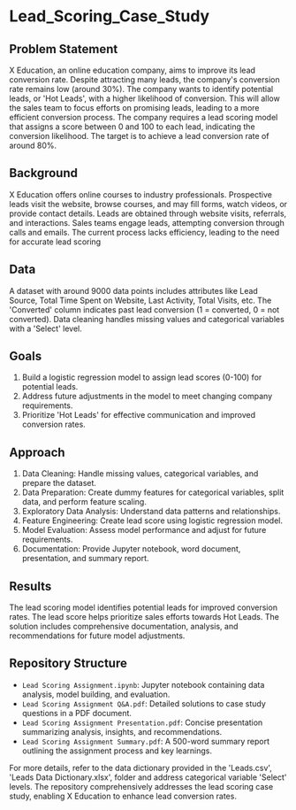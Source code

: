 # Lead_Scoring_Case_Study

## Problem Statement
X Education, an online education company, aims to improve its lead conversion rate. Despite attracting many leads, the company's conversion rate remains low (around 30%). The company wants to identify potential leads, or 'Hot Leads', with a higher likelihood of conversion. This will allow the sales team to focus efforts on promising leads, leading to a more efficient conversion process. The company requires a lead scoring model that assigns a score between 0 and 100 to each lead, indicating the conversion likelihood. The target is to achieve a lead conversion rate of around 80%.

## Background
X Education offers online courses to industry professionals. Prospective leads visit the website, browse courses, and may fill forms, watch videos, or provide contact details. Leads are obtained through website visits, referrals, and interactions. Sales teams engage leads, attempting conversion through calls and emails. The current process lacks efficiency, leading to the need for accurate lead scoring

## Data
A dataset with around 9000 data points includes attributes like Lead Source, Total Time Spent on Website, Last Activity, Total Visits, etc. The 'Converted' column indicates past lead conversion (1 = converted, 0 = not converted). Data cleaning handles missing values and categorical variables with a 'Select' level.

## Goals
1. Build a logistic regression model to assign lead scores (0-100) for potential leads.
2. Address future adjustments in the model to meet changing company requirements.
3. Prioritize 'Hot Leads' for effective communication and improved conversion rates.

## Approach
1. Data Cleaning: Handle missing values, categorical variables, and prepare the dataset.
2. Data Preparation: Create dummy features for categorical variables, split data, and perform feature scaling.
3. Exploratory Data Analysis: Understand data patterns and relationships.
4. Feature Engineering: Create lead score using logistic regression model.
5. Model Evaluation: Assess model performance and adjust for future requirements.
6. Documentation: Provide Jupyter notebook, word document, presentation, and summary report.

## Results
The lead scoring model identifies potential leads for improved conversion rates. The lead score helps prioritize sales efforts towards Hot Leads. The solution includes comprehensive documentation, analysis, and recommendations for future model adjustments.

## Repository Structure
- `Lead Scoring Assignment.ipynb`: Jupyter notebook containing  data analysis, model building, and evaluation.
- `Lead Scoring Assignment Q&A.pdf`: Detailed solutions to case study questions in a PDF document.
- `Lead Scoring Assignment Presentation.pdf`: Concise presentation summarizing analysis, insights, and recommendations.
- `Lead Scoring Assignment Summary.pdf`: A 500-word summary report outlining the assignment process and key learnings.

For more details, refer to the data dictionary provided in the 'Leads.csv', 'Leads Data Dictionary.xlsx',  folder and address categorical variable 'Select' levels. The repository comprehensively addresses the lead scoring case study, enabling X Education to enhance lead conversion rates.
